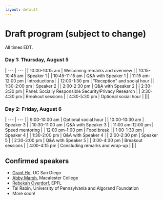 ```yaml
---
layout: default
---
```


# Draft program (subject to change)

All times EDT.

### Day 1: Thursday, August 5

| --- | --- |
| 10:00-10:15 am | Welcoming remarks and overview |
| 10:15-10:45 am | Speaker 1 |
| 10:45-11:15 am | Q&A with Speaker 1 |
| 11:15 am-12:00 pm | Introductions |
| 12:00-1:30 pm | "Reception" and social hour |
| 1:30-2:00 pm | Speaker 2 |
| 2:00-2:30 pm | Q&A with Speaker 2 |
| 2:30-3:30 pm | Panel: Socially Responsible Security/Privacy Research |
| 3:30-4:30 pm | Breakout sessions |
| 4:30-5:30 pm | Optional social hour |
|||

### Day 2: Friday, August 6

| --- | --- |
| 9:00-10:00 am | Optional social hour |
| 10:00-10:30 am | Speaker 3 |
| 10:30-11:00 am | Q&A with Speaker 3 |
| 11:00 am-12:00 pm | Speed mentoring |
| 12:00 pm-1:00 pm | Food break |
| 1:00-1:30 pm | Speaker 4 |
| 1:30-2:00 pm | Q&A with Speaker 4 |
| 2:00-2:30 pm | Speaker 5 |
| 2:30-3:00 pm | Q&A with Speaker 5 |
| 3:00-4:00 pm | Breakout sessions |
| 4:00-4:15 pm | Concluding remarks and wrap-up |
|||


## Confirmed speakers
* [Grant Ho](https://cseweb.ucsd.edu/~grho/), UC San Diego
* [Abby Marsh](https://abbymarsh.com), Macalester College
* [Rebekah Overdorf](https://people.epfl.ch/rebekah.overdorf), EPFL
* Tal Rabin, University of Pennsylvania and Algorand Foundation
* More soon!
